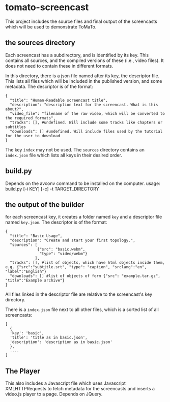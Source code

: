 # tomato-screencast

This project includes the source files and final output of the screencasts which will be used to demonstrate ToMaTo.

## the sources directory

Each screencast has a subdirectory, and is identified by its key.
This contains all sources, and the compiled versions of these (i.e., video files). It does not need to contain these in different formats.

In this directory, there is a json file named after its key, the descriptor file. This lists all files which will be included in the published version, and some metadata.
The descriptor is of the format:

```
{
  "title": "Human-Readable screencast title",
  "description": "description text for the screencast. What is this about?",
  "video_file": "filename of the raw video, which will be converted to the required formats",
  "tracks": [], #undefined. Will include some tracks like chapters or subtitles
  "downloads": [] #undefined. Will include files used by the tutorial for the user to download
}
```

The key `index` may not be used.
The `sources` directory contains an `index.json` file which lists all keys in their desired order.

## build.py
Depends on the avconv command to be installed on the computer.
usage: build.py [-i KEY] [-c] -t TARGET_DIRECTORY

## the output of the builder

for each screencast key, it creates a folder named `key` and a descriptor file named `key.json`. The descriptor is of the format:
```
{
  "title": "Basic Usage",
  "description": "Create and start your first topology.",
  "sources": [
              {"src": "basic.webm",
               "type": "video/webm"}
             ],
  "tracks": [], #list of objects, which have html objects inside them, e.g. {"src":"subtitle.srt", "type": "caption", "srclang":"en", "label":"English"}
  "downloads": [] #list of objects of form {"src": "example.tar.gz", "title":"Example archive"}
}
```
All files linked in the descriptor file are relative to the screencast's key directory.

There is a `index.json` file next to all other files, which is a sorted list of all screencasts:
```
[
  {
  'key': 'basic',
  'title': 'title as in basic.json',
  'description': 'description as in basic.json'
  },
  ....
]
```

## The Player

This also includes a Javascript file which uses Javascript XMLHTTPRequests to fetch metadata for the screencasts and inserts a video.js player to a page.
Depends on JQuery.
